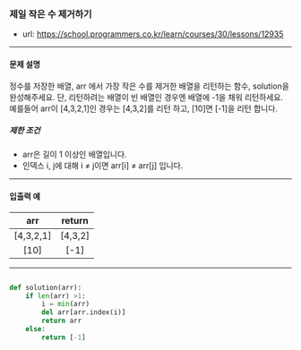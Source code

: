 ### 제일 작은 수 제거하기

 - url: https://school.programmers.co.kr/learn/courses/30/lessons/12935
 
 --------
 
#### 문제 설명
정수를 저장한 배열, arr 에서 가장 작은 수를 제거한 배열을 리턴하는 함수, solution을 완성해주세요. 단, 리턴하려는 배열이 빈 배열인 경우엔 배열에 -1을 채워 리턴하세요. 예를들어 arr이 [4,3,2,1]인 경우는 [4,3,2]를 리턴 하고, [10]면 [-1]을 리턴 합니다.

##### 제한 조건
 - arr은 길이 1 이상인 배열입니다.
 - 인덱스 i, j에 대해 i ≠ j이면 arr[i] ≠ arr[j] 입니다.

--------
 
#### 입출력 예
 |arr|return|
 |:---:|:---:|
 |[4,3,2,1]|[4,3,2]|
 |[10]|[-1]|

--------

```python

def solution(arr):
    if len(arr) >1:
        i = min(arr)
        del arr[arr.index(i)]
        return arr
    else:
        return [-1]

```